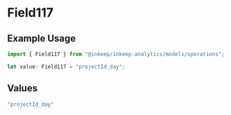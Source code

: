 # Field117

## Example Usage

```typescript
import { Field117 } from "@inkeep/inkeep-analytics/models/operations";

let value: Field117 = "projectId_day";
```

## Values

```typescript
"projectId_day"
```